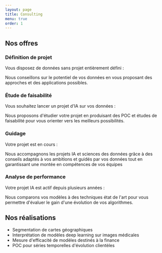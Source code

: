 ```yaml
---
layout: page
title: Consulting
menu: true
order: 1
---
```


## Nos offres

### Définition de projet
Vous disposez de données sans projet entièrement défini :

Nous conseillons sur le potentiel de vos données en vous proposant des approches et des applications possibles. 

### Étude de faisabilité
Vous souhaitez lancer un projet d'IA sur vos données :

Nous proposons d'étudier votre projet en produisant des POC et études de faisabilité pour vous orienter vers les meilleurs possibilités.

### Guidage
Votre projet est en cours : 

Nous accompagnons les projets IA et sciences des données grâce à des conseils adaptés à vos ambitions et guidés par vos données tout en garantissant une montée en compétences de vos équipes

### Analyse de performance
Votre projet IA est actif depuis plusieurs années :

Nous comparons vos modèles à des techniques état de l'art pour vous permettre d'évaluer le gain d'une évolution de vos algorithmes.

## Nos réalisations
* Segmentation de cartes géographiques
* Interprétation de modèles deep learning sur images médicales
* Mesure d'efficacité de modèles destinés à la finance
* POC pour séries temporelles d'évolution clientèles